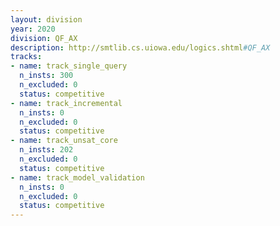 ```yaml
---
layout: division
year: 2020
division: QF_AX
description: http://smtlib.cs.uiowa.edu/logics.shtml#QF_AX
tracks:
- name: track_single_query
  n_insts: 300
  n_excluded: 0
  status: competitive
- name: track_incremental
  n_insts: 0
  n_excluded: 0
  status: competitive
- name: track_unsat_core
  n_insts: 202
  n_excluded: 0
  status: competitive
- name: track_model_validation
  n_insts: 0
  n_excluded: 0
  status: competitive
---
```


